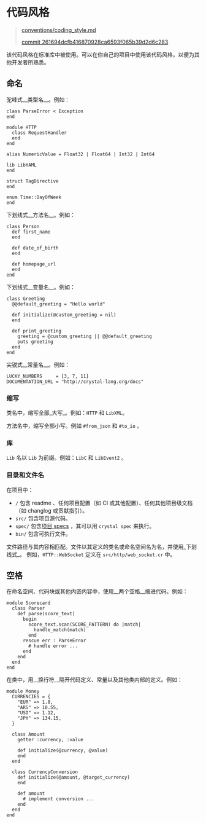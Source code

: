 # 代码风格

> [conventions/coding_style.md][coding_style]
> 
> [commit 261694dcfb416870928ca6593f065b39d2d6c283][commit]

[coding_style]: https://github.com/crystal-lang/crystal-book/blob/master/conventions/coding_style.md
[commit]: https://github.com/crystal-lang/crystal-book/commit/261694dcfb416870928ca6593f065b39d2d6c283 

该代码风格在标准库中被使用。可以在你自己的项目中使用该代码风格，以便为其他开发者所熟悉。

## 命名

驼峰式__类型名__。例如：

```crystal
class ParseError < Exception
end

module HTTP
  class RequestHandler
  end
end

alias NumericValue = Float32 | Float64 | Int32 | Int64

lib LibYAML
end

struct TagDirective
end

enum Time::DayOfWeek
end
```

下划线式__方法名__。例如：

```crystal
class Person
  def first_name
  end

  def date_of_birth
  end

  def homepage_url
  end
end
```

下划线式__变量名__。例如：

```crystal
class Greeting
  @@default_greeting = "Hello world"

  def initialize(@custom_greeting = nil)
  end

  def print_greeting
    greeting = @custom_greeting || @@default_greeting
    puts greeting
  end
end
```

尖锐式__常量名__。例如：

```crystal
LUCKY_NUMBERS     = [3, 7, 11]
DOCUMENTATION_URL = "http://crystal-lang.org/docs"
```

### 缩写

类名中，缩写全部_大写_。例如：`HTTP` 和 `LibXML`。

方法名中，缩写全部小写。例如 `#from_json` 和 `#to_io` 。

### 库

`Lib` 名以 `Lib` 为前缀。例如：`LibC` 和 `LibEvent2` 。

### 目录和文件名

在项目中：

- `/` 包含 readme 、任何项目配置（如 CI 或其他配置）、任何其他项目级文档（如 changlog 或贡献指引）。
- `src/` 包含项目源代码。
- `spec/` 包含[项目 specs](../guides/testing.md) ，其可以用 `crystal spec` 来执行。
- `bin/` 包含可执行文件。

文件路径与其内容相匹配。文件以其定义的类名或命名空间名为名，并使用_下划线式_。
例如，`HTTP::WebSocket` 定义在 `src/http/web_socket.cr` 中。

## 空格

在命名空间、代码块或其他内嵌内容中，使用__两个空格__缩进代码。例如：

```crystal
module Scorecard
  class Parser
    def parse(score_text)
      begin
        score_text.scan(SCORE_PATTERN) do |match|
          handle_match(match)
        end
      rescue err : ParseError
        # handle error ...
      end
    end
  end
end
```

在类中，用__换行符__隔开代码定义、常量以及其他类内部的定义。例如：

```crystal
module Money
  CURRENCIES = {
    "EUR" => 1.0,
    "ARS" => 10.55,
    "USD" => 1.12,
    "JPY" => 134.15,
  }

  class Amount
    getter :currency, :value

    def initialize(@currency, @value)
    end
  end

  class CurrencyConversion
    def initialize(@amount, @target_currency)
    end

    def amount
      # implement conversion ...
    end
  end
end
```
